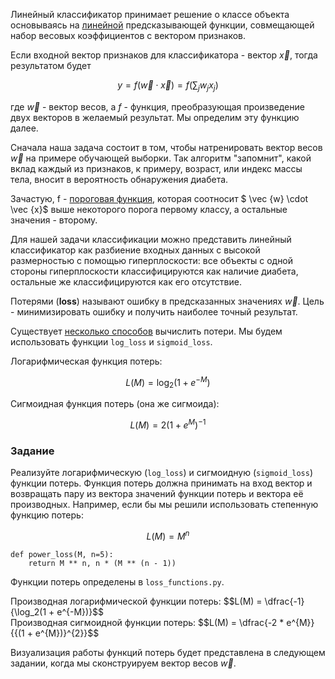 Линейный классификатор принимает решение о классе объекта основываясь на [линейной](https://ru.wikipedia.org/wiki/%D0%9B%D0%B8%D0%BD%D0%B5%D0%B9%D0%BD%D0%B0%D1%8F_%D1%84%D1%83%D0%BD%D0%BA%D1%86%D0%B8%D1%8F) предсказывающей функции, совмещающей набор весовых коэффициентов с вектором признаков.

Если входной вектор признаков для классификатора - вектор $\vec {x}$, тогда результатом будет

$$y=f(\vec {w} \cdot \vec {x}) = f ( \sum_{j} w_{j} x_{j})$$

где $\vec {w}$ - вектор весов, а $f$ - функция, преобразующая произведение двух векторов в желаемый результат. Мы определим эту функцию далее.

Сначала наша задача состоит в том, чтобы натренировать вектор весов $\vec {w}$ на примере обучающей выборки. Так алгоритм "запомнит", какой вклад каждый из признаков, к примеру, возраст, или индекс массы тела, вносит в вероятность обнаружения диабета.

Зачастую, f - [пороговая функция](https://neerc.ifmo.ru/wiki/index.php?title=%D0%9F%D0%BE%D1%80%D0%BE%D0%B3%D0%BE%D0%B2%D0%B0%D1%8F_%D1%84%D1%83%D0%BD%D0%BA%D1%86%D0%B8%D1%8F), которая соотносит $ \vec {w} \cdot \vec {x}$ выше некоторого порога первому классу, а остальные значения - второму.

Для нашей задачи классификации можно представить линейный классификатор как разбиение входных данных с высокой размерностью с помощью гиперплоскости: все объекты с одной стороны гиперплоскости классифицируются как наличие диабета, остальные же классифицируются как его отсутствие.

Потерями (**loss**) называют ошибку в предсказанных значениях $\vec{w}$. Цель - минимизировать ошибку и получить наиболее точный результат.

Существует [несколько способов](https://en.wikipedia.org/wiki/Loss_functions_for_classification) вычислить потери. Мы будем использовать функции `log_loss` и `sigmoid_loss`.

Логарифмическая функция потерь:

$$L(M) = \log_2(1 + e^{-M})$$

Сигмоидная функция потерь (она же сигмоида):

$$L(M) = 2(1 + e^{M})^{-1}$$

### Задание

Реализуйте логарифмическую (`log_loss`) и сигмоидную (`sigmoid_loss`) функции потерь. Функция потерь должна принимать на
вход вектор и возвращать пару из вектора значений функции потерь и вектора её производных. Например, если бы
мы решили использовать степенную функцию потерь:

$$L(M) = {M}^{n}$$

    def power_loss(M, n=5):
        return M ** n, n * (M ** (n - 1))

Функции потерь определены в `loss_functions.py`.

<div class="hint">
Производная логарифмической функции потерь:
$$L(M) = \dfrac{-1}{\log_2(1 + e^{-M})}$$
</div>

<div class="hint">
Производная сигмоидной функции потерь:
$$L(M) = \dfrac{-2 * e^{M}}{{(1 + e^{M})}^{2}}$$
</div>

Визуализация работы функций потерь будет представлена в следующем задании, когда мы сконструируем вектор весов $\vec{w}$.

